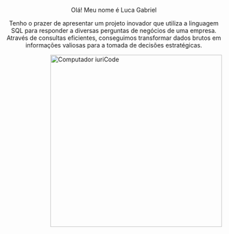 
<p align="center">
Olá! Meu nome é  Luca Gabriel <p align="center"> Tenho o prazer de apresentar um projeto inovador que utiliza a linguagem SQL para responder a diversas perguntas de negócios de uma empresa. Através de consultas eficientes, conseguimos transformar dados brutos em informações valiosas para a tomada de decisões estratégicas.

 </p></p>&nbsp;



<img src="https://raw.githubusercontent.com/MicaelliMedeiros/micaellimedeiros/master/image/computer-illustration.png" min-width="400px" max-width="400px" width="400px" align="right" alt="Computador iuriCode">


